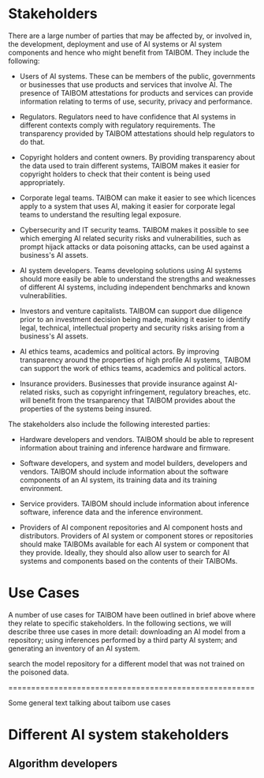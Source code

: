 # Stakeholders

There are a large number of parties that may be affected by, or involved in, the development, deployment and use of AI systems or AI system components and hence who might benefit from TAIBOM. They include the following:

* Users of AI systems. These can be members of the public, governments or businesses that use products and services that involve AI. The presence of TAIBOM attestations for products and services can provide information relating to terms of use, security, privacy and performance.

* Regulators. Regulators need to have confidence that AI systems in different contexts comply with regulatory requirements. The transparency provided by TAIBOM attestations should help regulators to do that.

* Copyright holders and content owners. By providing transparency about the data used to train different systems, TAIBOM makes it easier for copyright holders to check that their content is being used appropriately.

* Corporate legal teams. TAIBOM can make it easier to see which licences apply to a system that uses AI, making it easier for corporate legal teams to understand the resulting legal exposure.

* Cybersecurity and IT security teams. TAIBOM makes it possible to see which emerging AI related security risks and vulnerabilities, such as prompt hijack attacks or data poisoning attacks, can be used against a business's AI assets.

* AI system developers. Teams developing solutions using AI systems should more easily be able to understand the strengths and weaknesses of different AI systems, including independent benchmarks and known vulnerabilities.

* Investors and venture capitalists. TAIBOM can support due diligence prior to an investment decision being made, making it easier to identify legal, technical, intellectual property and security risks arising from a business's AI assets.

* AI ethics teams, academics and political actors. By improving transparency around the properties of high profile AI systems, TAIBOM can support the work of ethics teams, academics and political actors.

* Insurance providers. Businesses that provide insurance against AI-related risks, such as copyright infringement, regulatory breaches, etc. will benefit from the trsanparency that TAIBOM provides about the properties of the systems being insured.

The stakeholders also include the following interested parties:

* Hardware developers and vendors. TAIBOM should be able to represent information about training and inference hardware and firmware.

* Software developers, and system and model builders, developers and vendors. TAIBOM should include information about the software components of an AI system, its training data and its training environment.

* Service providers. TAIBOM should include information about inference software, inference data and the inference environment.

* Providers of AI component repositories and AI component hosts and distributors. Providers of AI system or component stores or repositories should make TAIBOMs available for each AI system or component that they provide. Ideally, they should also allow user to search for AI systems and components based on the contents of their TAIBOMs.


# Use Cases

A number of use cases for TAIBOM have been outlined in brief above where they relate to specific stakeholders. In the following sections, we will describe three use cases in more detail: downloading an AI model from a repository; using inferences performed by a third party AI system; and generating an inventory of an AI system.

search the model repository for a different model that was not trained on the poisoned data.





======================================================

Some general text talking about taibom use cases




# Different AI system stakeholders



## Algorithm developers



#